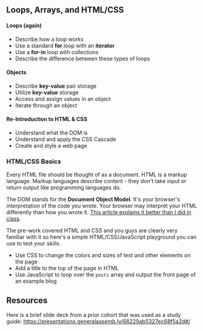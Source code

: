## Loops, Arrays, and HTML/CSS

#### Loops (again)

- Describe how a loop works
- Use a standard **for** loop with an **iterator**
- Use a **for-in** loop with collections
- Describe the difference between these types of loops

#### Objects

- Describe **key-value** pair storage
- Utilize **key-value** storage
- Access and assign values in an object
- Iterate through an object

#### Re-Introduction to HTML & CSS

- Understand what the DOM is
- Understand and apply the CSS Cascade
- Create and style a web page

### HTML/CSS Basics

Every HTML file should be thought of as a document. HTML is a markup language. Markup languages describe content - they don't take input or return output like programming languages do.

The DOM stands for the __Document Object Model__. It's your browser's interpretation of the code you wrote. Your browser may interpret your HTML differently than how you wrote it. [This article explains it better than I did in class](https://css-tricks.com/dom/).

The pre-work covered HTML and CSS and you guys are clearly very familiar with it so here's a simple HTML/CSS/JavaScript playground you can use to test your skills:

- Use CSS to change the colors and sizes of text and other elements on the page
- Add a title to the top of the page in HTML
- Use JavaScript to loop over the `posts` array and output the front page of an example blog

## Resources

Here is a brief slide deck from a prior cohort that was used as a study guide: https://presentations.generalassemb.ly/68229ab5327ec68f5a2d#/